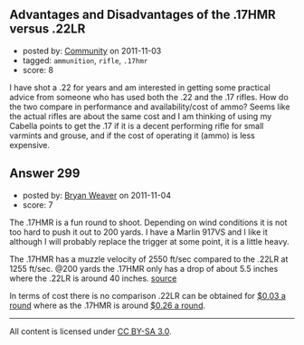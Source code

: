 ## Advantages and Disadvantages of the .17HMR versus .22LR

- posted by: [Community](https://stackexchange.com/users/-1/-1-community) on 2011-11-03
- tagged: `ammunition`, `rifle`, `.17hmr`
- score: 8

I have shot a .22 for years and am interested in getting some practical advice from someone who has used both the .22 and the .17 rifles. How do the two compare in performance and availability/cost of ammo? Seems like the actual rifles are about the same cost and I am thinking of using my Cabella points to get the .17 if it is a decent performing rifle for small varmints and grouse, and if the cost of operating it (ammo) is less expensive.


## Answer 299

- posted by: [Bryan Weaver](https://stackexchange.com/users/-1/110-bryan-weaver) on 2011-11-04
- score: 7

<p>The .17HMR is a fun round to shoot.  Depending on wind conditions it is not too hard to push it out to 200 yards.  I have a Marlin 917VS and I like it although I will probably replace the trigger at some point, it is a little heavy.</p>

<p>The .17HMR has a muzzle velocity of 2550 ft/sec compared to the .22LR at 1255 ft/sec.
@200 yards the .17HMR only has a drop of about 5.5 inches where the .22LR is around 40 inches. <a href="http://www.chuckhawks.com/rifle_trajectory_table.htm">source</a></p>

<p>In terms of cost there is no comparison .22LR can be obtained for <a href="http://www.luckygunner.com/rimfire/22-lr-ammo">$0.03 a round</a> where as the .17HMR is around <a href="http://www.luckygunner.com/rimfire/17-hmr-ammo">$0.26 a round</a>.</p>




---

All content is licensed under [CC BY-SA 3.0](https://creativecommons.org/licenses/by-sa/3.0/).

